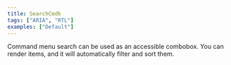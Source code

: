 ```yaml
---
title: SearchCmdk
tags: ["ARIA", "RTL"]
examples: ["Default"]
---
```


Command menu search can be used as an accessible combobox. You can render items, and it will automatically filter and sort them.
